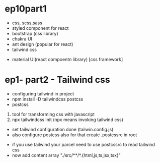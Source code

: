 # ep10part1
- css, scss,sass
- styled component for react
- bootstrap (css library)
- chakra UI
- ant design (popular for react)
- tailwind css
* material UI(react compoentn library)  [css framework]

# ep1- part2 - Tailwind css
- configuring tailwind in project
- npm install -D tailwindcss postcss
- postcss 
1. tool for transforming css with javascript
2. npx tailwindcss init  (npx means invoking tailwind css)
  * set tailwind configuration done (tailwin.config.js)
  * also configure postcss also for that create .postcssrc in root 
  - if you use tailwind your parcel need to use postcssrc to read tailwind css
- now add content array "./src/**/*.{html,js,ts,jsx,tsx}" 


